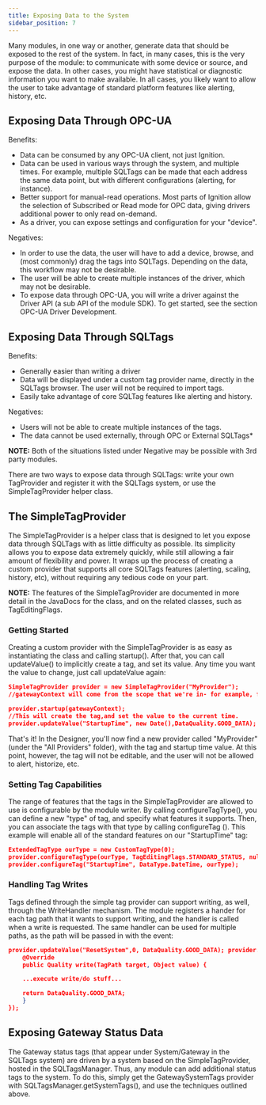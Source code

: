 ```yaml
---
title: Exposing Data to the System
sidebar_position: 7
---
```


Many modules, in one way or another, generate data that should be exposed to the rest of the system. In fact, in many cases, this is the very purpose of the module: to communicate with some device or source, and expose the data. In other cases, you might have statistical or diagnostic information you want to make available. In all cases, you likely want to allow the user to take advantage of standard platform features like alerting, history, etc.

## Exposing Data Through OPC-UA
Benefits:
* Data can be consumed by any OPC-UA client, not just Ignition.
* Data can be used in various ways through the system, and multiple times. For example, multiple SQLTags can be made that each address the same data point, but with different configurations (alerting, for instance).
* Better support for manual-read operations. Most parts of Ignition allow the selection of Subscribed or Read mode for OPC data, giving drivers additional power to only read on-demand.
* As a driver, you can expose settings and configuration for your "device". 

Negatives:
* In order to use the data, the user will have to add a device, browse, and (most commonly) drag the tags into SQLTags. Depending on the data, this workflow may not be desirable.
* The user will be able to create multiple instances of the driver, which may not be desirable. 
* To expose data through OPC-UA, you will write a driver against the Driver API (a sub API of the module SDK). To get started, see the section OPC-UA Driver Development. 

## Exposing Data Through SQLTags

Benefits:
* Generally easier than writing a driver
* Data will be displayed under a custom tag provider name, directly in the SQLTags browser. The user will not be required to import tags.
* Easily take advantage of core SQLTag features like alerting and history. 

Negatives:
* Users will not be able to create multiple instances of the tags. 
* The data cannot be used externally, through OPC or External SQLTags*

**NOTE:** Both of the situations listed under Negative may be possible with 3rd party modules.

There are two ways to expose data through SQLTags: write your own TagProvider and register it with the SQLTags system, or use the SimpleTagProvider helper class.

## The SimpleTagProvider

The SimpleTagProvider is a helper class that is designed to let you expose data through SQLTags with as little difficulty as possible. Its simplicity allows you to expose data extremely quickly, while still allowing a fair amount of flexibility and power. It wraps up the process of creating a custom provider that supports all core SQLTags features (alerting, scaling, history, etc), without requiring any tedious code on your part.
 
**NOTE:** The features of the SimpleTagProvider are documented in more detail in the JavaDocs for the class, and on the related classes, such as TagEditingFlags. 

### Getting Started

Creating a custom provider with the SimpleTagProvider is as easy as instantiating the class and calling startup(). After that, you can call updateValue() to implicitly create a tag, and set its value. Any time you want the value to change, just call updateValue again:

```JSON
SimpleTagProvider provider = new SimpleTagProvider("MyProvider"); 
//gatewayContext will come from the scope that we're in- for example, from the startup function of our module
```

```JSON
provider.startup(gatewayContext);
//This will create the tag,and set the value to the current time. 
provider.updateValue("StartupTime", new Date(),DataQuality.GOOD_DATA);
```

That's it! In the Designer, you'll now find a new provider called "MyProvider" (under the "All Providers" folder), with the tag and startup time value. At this point, however, the tag will not be editable, and the user will not be allowed to alert, historize, etc.

### Setting Tag Capabilities

The range of features that the tags in the SimpleTagProvider are allowed to use is configurable by the module writer. By calling configureTagType(), you can define a new "type" of tag, and specify what features it supports. Then, you can associate the tags with that type by calling configureTag ().
This example will enable all of the standard features on our "StartupTime" tag:

```JSON
ExtendedTagType ourType = new CustomTagType(0); 
provider.configureTagType(ourType, TagEditingFlags.STANDARD_STATUS, null);
provider.configureTag("StartupTime", DataType.DateTime, ourType);
```

### Handling Tag Writes
Tags defined through the simple tag provider can support writing, as well, through the WriteHandler mechanism. The module registers a hander for each tag path that it wants to support writing, and the handler is called when a write is requested. The same handler can be used for multiple paths, as the path will be passed in with the event:

```JSON
provider.updateValue("ResetSystem",0, DataQuality.GOOD_DATA); provider.registerWriteHandler("ResetSystem", new WriteHandler() {
    @Override
    public Quality write(TagPath target, Object value) {

    ...execute write/do stuff... 

    return DataQuality.GOOD_DATA;
    }
});
```

## Exposing Gateway Status Data

The Gateway status tags (that appear under System/Gateway in the SQLTags system) are driven by a system based on the SimpleTagProvider, hosted in the SQLTagsManager. Thus, any module can add additional status tags to the system. To do this, simply get the GatewaySystemTags provider with SQLTagsManager.getSystemTags(), and use the techniques outlined above.
